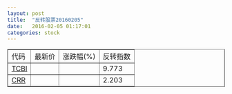 ```yaml
---
layout: post
title:  "反转股票20160205"
date:   2016-02-05 01:17:01
categories: stock
---
```


<script type="text/javascript">
var stockList = []
stockList.push('gb_tcbi');
stockList.push('gb_crr');
</script>

<table border="1">
 <tr>
 <td>代码</td>
  <td>最新价</td>
  <td>涨跌幅(%)</td>
 <td>反转指数</td>
</tr>
  <tr id="tcbi"><td><a href="http://stock.finance.sina.com.cn/usstock/quotes/TCBI.html" target="_blank">TCBI</a></td><td></td><td></td><td>9.773</td></tr>
  <tr id="crr"><td><a href="http://stock.finance.sina.com.cn/usstock/quotes/CRR.html" target="_blank">CRR</a></td><td></td><td></td><td>2.203</td></tr>
</table>
